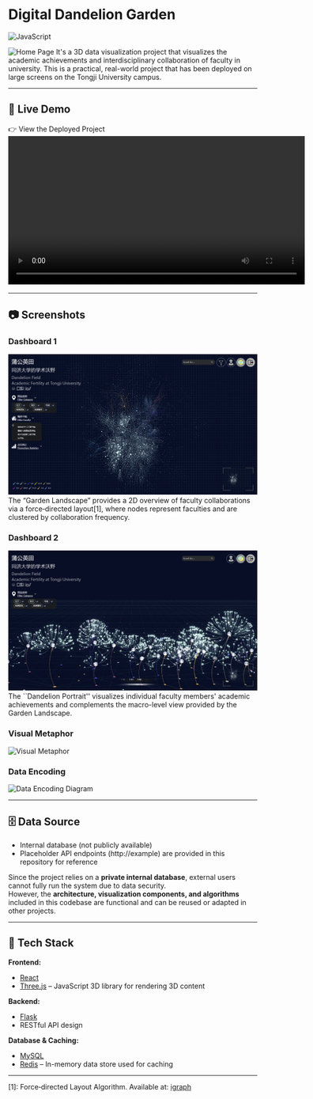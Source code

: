 # Digital Dandelion Garden
![JavaScript](https://img.shields.io/badge/language-JavaScript-yellow)

![Home Page](./static/fig1.png)
It's a 3D data visualization project that visualizes the academic achievements and interdisciplinary collaboration of faculty in university. This is a practical, real-world project that has been deployed on large screens on the Tongji University campus.

---

## 🚀 Live Demo
👉 View the Deployed Project
<video src="static/Demo.MP4" width="600" controls></video>

---

## 📷 Screenshots
### Dashboard 1
![Dashboard Screenshot](static/dashboard.png)
The “Garden Landscape” provides a 2D overview of faculty collaborations via a force‐directed layout[1], where nodes represent faculties and are clustered by collaboration frequency.  

### Dashboard 2
![Dashboard Screenshot](static/2.png)
The ``Dandelion Portrait'' visualizes individual faculty members' academic achievements and complements the macro-level view provided by the Garden Landscape.

### Visual Metaphor
![Visual Metaphor](static/visual%20metaphor.jpg)  

### Data Encoding
![Data Encoding Diagram](static/data%20encoding.jpg) 

---

## 🗄️ Data Source
- Internal database (not publicly available)  
- Placeholder API endpoints (http://example) are provided in this repository for reference

Since the project relies on a **private internal database**, external users cannot fully run the system due to data security.  
However, the **architecture, visualization components, and algorithms** included in this codebase are functional and can be reused or adapted in other projects.

---

## 🧰 Tech Stack

**Frontend:**
- [React](https://reactjs.org/)
- [Three.js](https://threejs.org/) – JavaScript 3D library for rendering 3D content
  
**Backend:**
- [Flask](https://flask.palletsprojects.com/)
- RESTful API design

**Database & Caching:**
- [MySQL](https://www.mysql.com/)
- [Redis](https://redis.io/) – In-memory data store used for caching

---

[1]: Force‐directed Layout Algorithm. Available at: [igraph](https://r.igraph.org/reference/layout_with_graphopt.html)